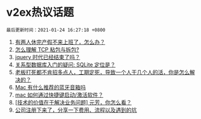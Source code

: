 # v2ex热议话题

`最后更新时间：2021-01-24 16:27:18 +0800`

1. [有两人休完产假不来上班了，怎么办？](https://www.v2ex.com/t/747708)
1. [怎么理解 TCP 粘包与拆包?](https://www.v2ex.com/t/747735)
1. [jquery 时代已经结束了吗？](https://www.v2ex.com/t/747726)
1. [关系型数据库入门的疑问: SQLite 定位是？](https://www.v2ex.com/t/747715)
1. [老板打死都不肯招多点人，工期定死，导致一个人干几个人的活，你是怎么解决的？](https://www.v2ex.com/t/747824)
1. [Mac 有什么推荐的蓝牙音箱吗](https://www.v2ex.com/t/747740)
1. [mac 如何通过快捷键启动/激活软件？](https://www.v2ex.com/t/747779)
1. [[技术的价值在于解决业务问题] 元芳，你怎么看？](https://www.v2ex.com/t/747800)
1. [公司注册下来了，分享一下费用、流程以及遇到的坑](https://www.v2ex.com/t/747843)

